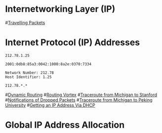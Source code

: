 #  Internetworking Layer (IP)
#[Travelling Packets](../sketchnote/Traveling_Packets.png)
#  Internet Protocol (IP) Addresses

    212.78.1.25

    2001:0db8:85a3:0042:1000:8a2e:0370:7334

    Network Number: 212.78
    Host Identifier: 1.25

    212.78.*.*

#[Dynamic Routing](../sketchnote/Routing.png)
#[Routing Vortex](../images/router-loop.svg)
#[Traceroute from Michigan to Stanford](../images/traceroute-stanford.svg)
#[Notifications of Dropped Packets](../sketchnote/Dropped_packet.png)
#[Traceroute from Michigan to Peking University](../images/traceroute-peking.svg)
#[Getting an IP Address Via DHCP](../sketchnote/Dhcp.png)
#  Global IP Address Allocation
